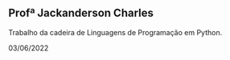 <h2>Profª Jackanderson Charles</h2>

<p>Trabalho da cadeira de Linguagens de Programação em Python.</p>

<p>03/06/2022</p>
